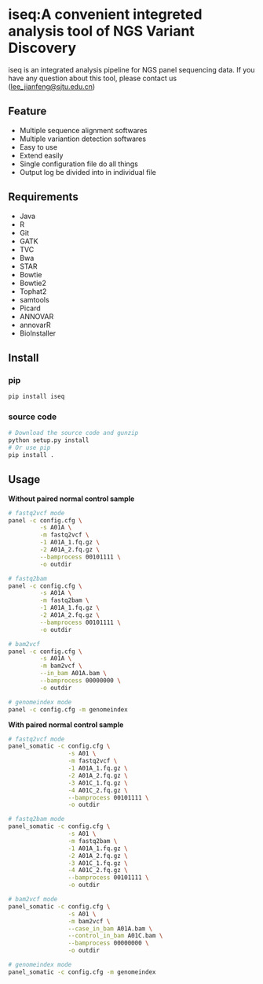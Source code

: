 # iseq:A convenient integreted analysis tool of NGS Variant Discovery
iseq is an integrated analysis pipeline for NGS panel sequencing data. If you have any question about this tool, please contact us
(lee_jianfeng@sjtu.edu.cn)

## Feature

- Multiple sequence alignment softwares
- Multiple variantion detection softwares
- Easy to use
- Extend easily
- Single configuration file do all things
- Output log be divided into in individual file

## Requirements
- Java
- R
- Git
- GATK
- TVC
- Bwa
- STAR
- Bowtie
- Bowtie2
- Tophat2
- samtools
- Picard
- ANNOVAR
- annovarR
- BioInstaller


## Install
### pip
```bash
pip install iseq
```

### source code
```bash
# Download the source code and gunzip
python setup.py install
# Or use pip
pip install .
```

## Usage

**Without paired normal control sample**

```bash
# fastq2vcf mode
panel -c config.cfg \
         -s A01A \
         -m fastq2vcf \
         -1 A01A_1.fq.gz \
         -2 A01A_2.fq.gz \
         --bamprocess 00101111 \
         -o outdir

# fastq2bam
panel -c config.cfg \
         -s A01A \
         -m fastq2bam \
         -1 A01A_1.fq.gz \
         -2 A01A_2.fq.gz \
         --bamprocess 00101111 \
         -o outdir

# bam2vcf
panel -c config.cfg \
         -s A01A \
         -m bam2vcf \
         --in_bam A01A.bam \
         --bamprocess 00000000 \
         -o outdir

# genomeindex mode
panel -c config.cfg -m genomeindex
```

**With paired normal control sample**

```bash
# fastq2vcf mode
panel_somatic -c config.cfg \
                 -s A01 \
                 -m fastq2vcf \
                 -1 A01A_1.fq.gz \
                 -2 A01A_2.fq.gz \
                 -3 A01C_1.fq.gz \
                 -4 A01C_2.fq.gz \
                 --bamprocess 00101111 \
                 -o outdir

# fastq2bam mode
panel_somatic -c config.cfg \
                 -s A01 \
                 -m fastq2bam \
                 -1 A01A_1.fq.gz \
                 -2 A01A_2.fq.gz \
                 -3 A01C_1.fq.gz \
                 -4 A01C_2.fq.gz \
                 --bamprocess 00101111 \
                 -o outdir

# bam2vcf mode
panel_somatic -c config.cfg \
                 -s A01 \
                 -m bam2vcf \
                 --case_in_bam A01A.bam \
                 --control_in_bam A01C.bam \
                 --bamprocess 00000000 \
                 -o outdir

# genomeindex mode
panel_somatic -c config.cfg -m genomeindex
```
